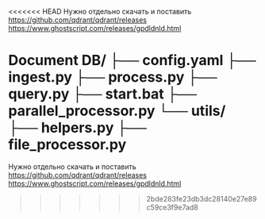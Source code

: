 <<<<<<< HEAD
Нужно отдельно скачать и поставить 
https://github.com/qdrant/qdrant/releases 
https://www.ghostscript.com/releases/gpdldnld.html

Document DB/
├── config.yaml
├── ingest.py
├── process.py
├── query.py
├── start.bat
├── parallel_processor.py
└── utils/
    ├── helpers.py
    ├── file_processor.py
=======
Нужно отдельно скачать и поставить
https://github.com/qdrant/qdrant/releases
https://www.ghostscript.com/releases/gpdldnld.html
>>>>>>> 2bde283fe23db3dc28140e27e89c59ce3f9e7ad8
